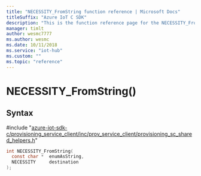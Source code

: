 ```yaml
---                             
title: "NECESSITY_FromString function reference | Microsoft Docs" 
titleSuffix: "Azure IoT C SDK"            
description: "This is the function reference page for the NECESSITY_FromString() function in the Azure IoT C SDK. This SDK is used with Azure IoT Hub and Azure IoT Hub Device Provisioning Service"            
manager: timlt                 
author: wesmc7777              
ms.author: wesmc               
ms.date: 10/11/2018                    
ms.service: "iot-hub"             
ms.custom: ""                
ms.topic: "reference"        
---                            
```


# NECESSITY_FromString()

## Syntax

\#include "[azure-iot-sdk-c/provisioning_service_client/inc/prov_service_client/provisioning_sc_shared_helpers.h](../provisioning-sc-shared-helpers-h.md)"  
```C
int NECESSITY_FromString(
  const char *  enumAsString,
  NECESSITY     destination
);
```

